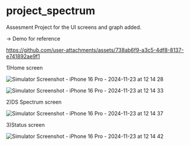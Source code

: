 # project_spectrum

Assesment Project for the UI screens and graph added.

-> Demo for reference

https://github.com/user-attachments/assets/738ab6f9-a3c5-4df8-8137-e741892ae9f1





1)Home screen

![Simulator Screenshot - iPhone 16 Pro - 2024-11-23 at 12 14 28](https://github.com/user-attachments/assets/816e73a8-c7a6-4601-b6da-e0bfb3131f65)

![Simulator Screenshot - iPhone 16 Pro - 2024-11-23 at 12 14 33](https://github.com/user-attachments/assets/b711e2f7-f2b0-4ef4-ad64-84a1dbccec36)


2)DS Spectrum screen

![Simulator Screenshot - iPhone 16 Pro - 2024-11-23 at 12 14 37](https://github.com/user-attachments/assets/602695c8-19bd-4a14-9abb-1289bb258dbf)


3)Status screen

![Simulator Screenshot - iPhone 16 Pro - 2024-11-23 at 12 14 42](https://github.com/user-attachments/assets/f6917fbe-7ee3-43e9-93a5-c8cd9a0aa4b2)


   
